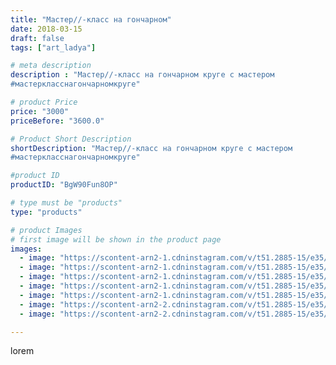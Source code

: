 ```yaml
---
title: "Мастер//-класс на гончарном"
date: 2018-03-15
draft: false
tags: ["art_ladya"]

# meta description
description : "Мастер//-класс на гончарном круге с мастером
#мастеркласснагончарномкруге"

# product Price
price: "3000"
priceBefore: "3600.0"

# Product Short Description
shortDescription: "Мастер//-класс на гончарном круге с мастером
#мастеркласснагончарномкруге"

#product ID
productID: "BgW90Fun8OP"

# type must be "products"
type: "products"

# product Images
# first image will be shown in the product page
images:
  - image: "https://scontent-arn2-1.cdninstagram.com/v/t51.2885-15/e35/40096472_682480998782325_6043792255678939136_n.jpg?tp=1&_nc_ht=scontent-arn2-1.cdninstagram.com&_nc_cat=109&_nc_ohc=HvW3EpLjwzoAX8boyOi&oh=ad3e87fd7becc8bb41eeecf31683b4ba&oe=606AEB2A&ig_cache_key=MTczNTg0NTQ4OTUwNjk1NDc5Ng%3D%3D.2"
  - image: "https://scontent-arn2-1.cdninstagram.com/v/t51.2885-15/e35/39607183_2065400633512273_4696055402507272192_n.jpg?se=8&tp=1&_nc_ht=scontent-arn2-1.cdninstagram.com&_nc_cat=101&_nc_ohc=V_2jq31aCWwAX-GR6rq&oh=4686c0e99d5a4a2eff1fd9f97bc759b9&oe=606AD043&ig_cache_key=MTczNTg0NTQ5OTEwMzM5NTMyNg%3D%3D.2"
  - image: "https://scontent-arn2-1.cdninstagram.com/v/t51.2885-15/e35/41046474_1818652581581551_7369146698536321024_n.jpg?se=8&tp=1&_nc_ht=scontent-arn2-1.cdninstagram.com&_nc_cat=107&_nc_ohc=WALE8ljkHr8AX_KiwB0&oh=87e0725a9b0f4caeccf70b5258b02b98&oe=606A02F5&ig_cache_key=MTczNTg0NTUxMDE2Nzk1MjkyMA%3D%3D.2"
  - image: "https://scontent-arn2-1.cdninstagram.com/v/t51.2885-15/e35/37542867_2156628137884055_5152648088640290816_n.jpg?se=8&tp=1&_nc_ht=scontent-arn2-1.cdninstagram.com&_nc_cat=111&_nc_ohc=G5HEVjVu1h0AX98ZKs4&oh=5c926029daba37dbf2ace7d8cb98b781&oe=606B5993&ig_cache_key=MTczNTg0NTUxOTg5ODg1ODgzNw%3D%3D.2"
  - image: "https://scontent-arn2-1.cdninstagram.com/v/t51.2885-15/e35/40064997_496645627465171_6770213539173892096_n.jpg?se=8&tp=1&_nc_ht=scontent-arn2-1.cdninstagram.com&_nc_cat=107&_nc_ohc=Fy8eNIBWI4kAX-QOdJT&oh=be0d6799f85432f7a55f2f442c081467&oe=606C3BBD&ig_cache_key=MTczNTg0NTUzMDQ0MzQyOTg5NQ%3D%3D.2"
  - image: "https://scontent-arn2-2.cdninstagram.com/v/t51.2885-15/e35/40796275_2054727251238725_2907726922777624576_n.jpg?se=8&tp=1&_nc_ht=scontent-arn2-2.cdninstagram.com&_nc_cat=105&_nc_ohc=GFJNJ_YcUccAX9DD9Nt&oh=fd3f75a8758c197596543652839f08c4&oe=606AD0FD&ig_cache_key=MTczNTg0NTU0MTc1MTE1MDIzNw%3D%3D.2"
  - image: "https://scontent-arn2-2.cdninstagram.com/v/t51.2885-15/e35/40332861_261412944483905_3905493047349084160_n.jpg?se=8&tp=1&_nc_ht=scontent-arn2-2.cdninstagram.com&_nc_cat=105&_nc_ohc=aKlkjoUCK34AX9uYH3k&oh=367004b18473488ae4f7c79cdadd4c0b&oe=606A9CE8&ig_cache_key=MTczNTg0NTU1MTcxNjgxMTkxMA%3D%3D.2"

---
```

lorem
